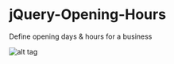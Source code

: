 jQuery-Opening-Hours
====================

Define opening days &amp; hours for a business

![alt tag](https://raw.github.com/clement006/jQuery-Opening-Hours/master/img/thumb.jpg)